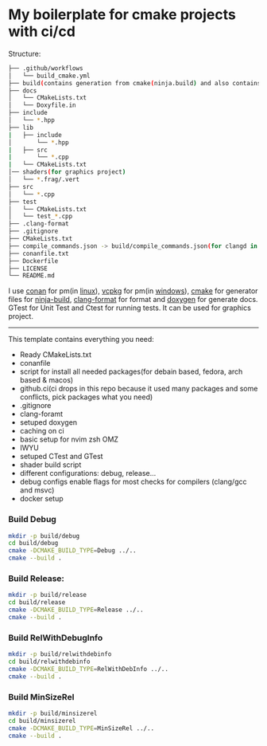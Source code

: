 # My boilerplate for cmake projects with ci/cd

Structure:

```sh
├── .github/workflows
│   └── build_cmake.yml
├── build(contains generation from cmake(ninja.build) and also contains compile_commands.json
├── docs
│   └── CMakeLists.txt
│   └── Doxyfile.in  
├── include
│   └── *.hpp
├── lib
|   ├── include
│       └── *.hpp
|   ├── src
|       └── *.cpp
|   └── CMakeLists.txt
│── shaders(for graphics project)
│   └── *.frag/.vert
├── src
│   └── *.cpp
├── test
│   └── CMakeLists.txt
│   └── test_*.cpp
├── .clang-format
├── .gitignore
├── CMakeLists.txt
├── compile_commands.json -> build/compile_commands.json(for clangd in nvim/vsc)
├── conanfile.txt
├── Dockerfile
├── LICENSE
└── README.md
```
I use [conan](https://conan.io/) for pm(in [linux](https://github.com/cppshizoidS/cmake_boilerplate/tree/main)), [vcpkg](https://vcpkg.io/en/index.html) for pm(in [windows](https://github.com/cppshizoidS/cmake_boilerplate/tree/vcpkg)), [cmake](https://cmake.org/) for generator files for [ninja-build](https://ninja-build.org/), [clang-format](https://clang.llvm.org/docs/ClangFormat.html) for format and [doxygen](https://www.doxygen.nl/manual/index.html) for generate docs.
GTest for Unit Test and Ctest for running tests. It can be used for graphics project.

---
This template contains everything you need:
* Ready CMakeLists.txt
* conanfile
* script for install all needed packages(for debain based, fedora, arch based & macos)
* github.ci(ci drops in this repo because it used many packages and some conflicts, pick packages what you need)
* .gitignore
* clang-foramt
* setuped doxygen
* caching on ci
* basic setup for nvim zsh OMZ
* IWYU
* setuped CTest and GTest
* shader build script
* different configurations: debug, release...
* debug configs enable flags for most checks for compilers (clang/gcc and msvc)
* docker setup

### Build Debug

```sh
mkdir -p build/debug
cd build/debug
cmake -DCMAKE_BUILD_TYPE=Debug ../..
cmake --build .
```

### Build Release:
```sh
mkdir -p build/release
cd build/release
cmake -DCMAKE_BUILD_TYPE=Release ../..
cmake --build .
```

### Build RelWithDebugInfo
```sh
mkdir -p build/relwithdebinfo
cd build/relwithdebinfo
cmake -DCMAKE_BUILD_TYPE=RelWithDebInfo ../..
cmake --build .
```

### Build MinSizeRel
```sh
mkdir -p build/minsizerel
cd build/minsizerel
cmake -DCMAKE_BUILD_TYPE=MinSizeRel ../..
cmake --build .
```
